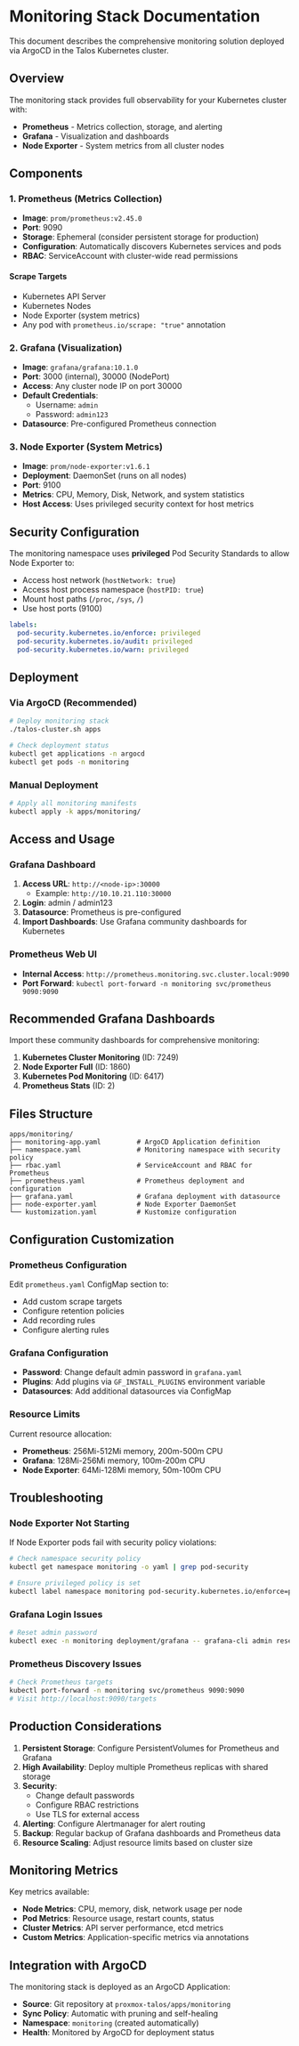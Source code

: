# Monitoring Stack Documentation

This document describes the comprehensive monitoring solution deployed via ArgoCD in the Talos Kubernetes cluster.

## Overview

The monitoring stack provides full observability for your Kubernetes cluster with:
- **Prometheus** - Metrics collection, storage, and alerting
- **Grafana** - Visualization and dashboards
- **Node Exporter** - System metrics from all cluster nodes

## Components

### 1. Prometheus (Metrics Collection)
- **Image**: `prom/prometheus:v2.45.0`
- **Port**: 9090
- **Storage**: Ephemeral (consider persistent storage for production)
- **Configuration**: Automatically discovers Kubernetes services and pods
- **RBAC**: ServiceAccount with cluster-wide read permissions

#### Scrape Targets
- Kubernetes API Server
- Kubernetes Nodes
- Node Exporter (system metrics)
- Any pod with `prometheus.io/scrape: "true"` annotation

### 2. Grafana (Visualization)
- **Image**: `grafana/grafana:10.1.0`
- **Port**: 3000 (internal), 30000 (NodePort)
- **Access**: Any cluster node IP on port 30000
- **Default Credentials**: 
  - Username: `admin`
  - Password: `admin123`
- **Datasource**: Pre-configured Prometheus connection

### 3. Node Exporter (System Metrics)
- **Image**: `prom/node-exporter:v1.6.1`
- **Deployment**: DaemonSet (runs on all nodes)
- **Port**: 9100
- **Metrics**: CPU, Memory, Disk, Network, and system statistics
- **Host Access**: Uses privileged security context for host metrics

## Security Configuration

The monitoring namespace uses **privileged** Pod Security Standards to allow Node Exporter to:
- Access host network (`hostNetwork: true`)
- Access host process namespace (`hostPID: true`) 
- Mount host paths (`/proc`, `/sys`, `/`)
- Use host ports (9100)

```yaml
labels:
  pod-security.kubernetes.io/enforce: privileged
  pod-security.kubernetes.io/audit: privileged
  pod-security.kubernetes.io/warn: privileged
```

## Deployment

### Via ArgoCD (Recommended)
```bash
# Deploy monitoring stack
./talos-cluster.sh apps

# Check deployment status
kubectl get applications -n argocd
kubectl get pods -n monitoring
```

### Manual Deployment
```bash
# Apply all monitoring manifests
kubectl apply -k apps/monitoring/
```

## Access and Usage

### Grafana Dashboard
1. **Access URL**: `http://<node-ip>:30000`
   - Example: `http://10.10.21.110:30000`
2. **Login**: admin / admin123
3. **Datasource**: Prometheus is pre-configured
4. **Import Dashboards**: Use Grafana community dashboards for Kubernetes

### Prometheus Web UI
- **Internal Access**: `http://prometheus.monitoring.svc.cluster.local:9090`
- **Port Forward**: `kubectl port-forward -n monitoring svc/prometheus 9090:9090`

## Recommended Grafana Dashboards

Import these community dashboards for comprehensive monitoring:

1. **Kubernetes Cluster Monitoring** (ID: 7249)
2. **Node Exporter Full** (ID: 1860)
3. **Kubernetes Pod Monitoring** (ID: 6417)
4. **Prometheus Stats** (ID: 2)

## Files Structure

```
apps/monitoring/
├── monitoring-app.yaml         # ArgoCD Application definition
├── namespace.yaml              # Monitoring namespace with security policy
├── rbac.yaml                   # ServiceAccount and RBAC for Prometheus
├── prometheus.yaml             # Prometheus deployment and configuration
├── grafana.yaml                # Grafana deployment with datasource
├── node-exporter.yaml          # Node Exporter DaemonSet
└── kustomization.yaml          # Kustomize configuration
```

## Configuration Customization

### Prometheus Configuration
Edit `prometheus.yaml` ConfigMap section to:
- Add custom scrape targets
- Configure retention policies
- Add recording rules
- Configure alerting rules

### Grafana Configuration
- **Password**: Change default admin password in `grafana.yaml`
- **Plugins**: Add plugins via `GF_INSTALL_PLUGINS` environment variable
- **Datasources**: Add additional datasources via ConfigMap

### Resource Limits
Current resource allocation:
- **Prometheus**: 256Mi-512Mi memory, 200m-500m CPU
- **Grafana**: 128Mi-256Mi memory, 100m-200m CPU  
- **Node Exporter**: 64Mi-128Mi memory, 50m-100m CPU

## Troubleshooting

### Node Exporter Not Starting
If Node Exporter pods fail with security policy violations:
```bash
# Check namespace security policy
kubectl get namespace monitoring -o yaml | grep pod-security

# Ensure privileged policy is set
kubectl label namespace monitoring pod-security.kubernetes.io/enforce=privileged
```

### Grafana Login Issues
```bash
# Reset admin password
kubectl exec -n monitoring deployment/grafana -- grafana-cli admin reset-admin-password newpassword
```

### Prometheus Discovery Issues
```bash
# Check Prometheus targets
kubectl port-forward -n monitoring svc/prometheus 9090:9090
# Visit http://localhost:9090/targets
```

## Production Considerations

1. **Persistent Storage**: Configure PersistentVolumes for Prometheus and Grafana
2. **High Availability**: Deploy multiple Prometheus replicas with shared storage
3. **Security**: 
   - Change default passwords
   - Configure RBAC restrictions
   - Use TLS for external access
4. **Alerting**: Configure Alertmanager for alert routing
5. **Backup**: Regular backup of Grafana dashboards and Prometheus data
6. **Resource Scaling**: Adjust resource limits based on cluster size

## Monitoring Metrics

Key metrics available:
- **Node Metrics**: CPU, memory, disk, network usage per node
- **Pod Metrics**: Resource usage, restart counts, status
- **Cluster Metrics**: API server performance, etcd metrics
- **Custom Metrics**: Application-specific metrics via annotations

## Integration with ArgoCD

The monitoring stack is deployed as an ArgoCD Application:
- **Source**: Git repository at `proxmox-talos/apps/monitoring`
- **Sync Policy**: Automatic with pruning and self-healing
- **Namespace**: `monitoring` (created automatically)
- **Health**: Monitored by ArgoCD for deployment status